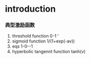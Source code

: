 # introduction
### 典型激励函数
1. threshold function  0-1 ‘
2. sigmoid function  1/(1+exp(-av))
3. eqs 1-0--1
4. hyperbolic tangennt function  tanh(v)

